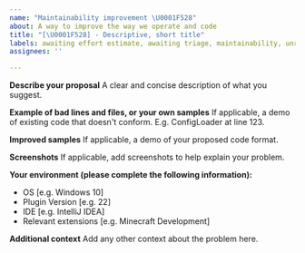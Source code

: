 ```yaml
---
name: "Maintainability improvement \U0001F528"
about: A way to improve the way we operate and code
title: "[\U0001F528] - Descriptive, short title"
labels: awaiting effort estimate, awaiting triage, maintainability, unreviewed
assignees: ''

---
```


**Describe your proposal**
A clear and concise description of what you suggest.

**Example of bad lines and files, or your own samples**
If applicable, a demo of existing code that doesn't conform. E.g. ConfigLoader at line 123.

**Improved samples**
If applicable, a demo of your proposed code format.

**Screenshots**
If applicable, add screenshots to help explain your problem.

**Your environment (please complete the following information):**
- OS [e.g. Windows 10]
- Plugin Version [e.g. 22]
- IDE [e.g. IntelliJ IDEA]
- Relevant extensions [e.g. Minecraft Development]

**Additional context**
Add any other context about the problem here.
